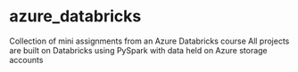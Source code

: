 # azure_databricks
Collection of mini assignments from an Azure Databricks course 
All projects are built on Databricks using PySpark with data held on Azure storage accounts

